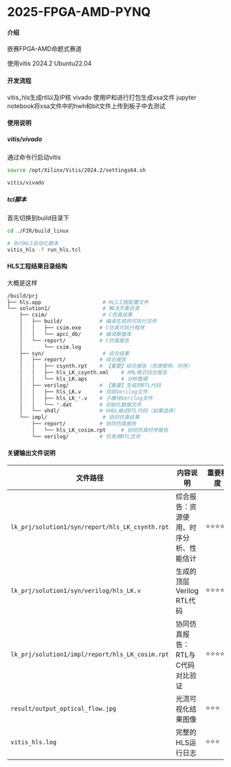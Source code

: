 # 2025-FPGA-AMD-PYNQ

#### 介绍

嵌赛FPGA-AMD命题式赛道

使用vitis 2024.2
Ubuntu22.04

#### 开发流程

vitis_hls生成rtl以及IP核
vivado 使用IP和进行打包生成xsa文件
jupyter notebook将xsa文件中的hwh和bit文件上传到板子中去测试

#### 使用说明

##### vitis/vivado

通过命令行启动vitis

```bash
source /opt/Xilinx/Vitis/2024.2/settings64.sh

vitis/vivado
```

##### tcl脚本

首先切换到build目录下

```bash
cd ./FIR/build_linux
```

``` bash
# 执行HLS自动化脚本
vitis_hls -f run_hls.tcl
```

#### HLS工程结果目录结构

大概是这样

```bash
/build/prj
├── hls.app                    # HLS工程配置文件
└── solution1/                 # 解决方案目录
    ├── csim/                  # C仿真结果
    │   ├── build/            # 编译生成的可执行文件
    │   │   ├── csim.exe      # C仿真可执行程序
    │   │   └── apcc_db/      # 编译数据库
    │   └── report/           # C仿真报告
    │       └── csim.log
    ├── syn/                   # 综合结果
    │   ├── report/           # 综合报告
    │   │   ├── csynth.rpt    # 【重要】综合报告（资源使用、时序）
    │   │   ├── hls_LK_csynth.xml    # XML格式综合报告
    │   │   └── hls_LK.aps           # 分析数据
    │   ├── verilog/          # 【重要】生成的RTL代码
    │   │   ├── hls_LK.v      # 顶层Verilog文件
    │   │   ├── hls_LK_*.v    # 子模块Verilog文件
    │   │   └── *.dat         # 初始化数据文件
    │   └── vhdl/             # VHDL格式RTL代码（如果选择）
    └── impl/                  # 协同仿真结果
        ├── report/           # 协同仿真报告
        │   └── hls_LK_cosim.rpt     # 协同仿真时序报告
        └── verilog/          # 仿真用RTL文件
```

#### 关键输出文件说明

| 文件路径 | 内容说明 | 重要程度 |
|---------|----------|----------|
| `lk_prj/solution1/syn/report/hls_LK_csynth.rpt` | 综合报告：资源使用、时序分析、性能估计 | ⭐⭐⭐⭐⭐ |
| `lk_prj/solution1/syn/verilog/hls_LK.v` | 生成的顶层Verilog RTL代码 | ⭐⭐⭐⭐⭐ |
| `lk_prj/solution1/impl/report/hls_LK_cosim.rpt` | 协同仿真报告：RTL与C代码对比验证 | ⭐⭐⭐⭐ |
| `result/output_optical_flow.jpg` | 光流可视化结果图像 | ⭐⭐⭐ |
| `vitis_hls.log` | 完整的HLS运行日志 | ⭐⭐⭐ |
